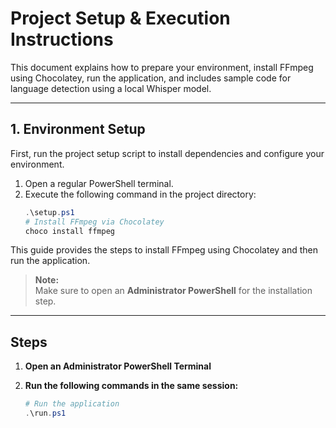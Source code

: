 # Project Setup & Execution Instructions

This document explains how to prepare your environment, install FFmpeg using Chocolatey, run the application, and includes sample code for language detection using a local Whisper model.

---

## 1. Environment Setup

First, run the project setup script to install dependencies and configure your environment.

1. Open a regular PowerShell terminal.
2. Execute the following command in the project directory:
   ```powershell
   .\setup.ps1
   # Install FFmpeg via Chocolatey
   choco install ffmpeg
   ```

This guide provides the steps to install FFmpeg using Chocolatey and then run the application.

> **Note:**  
> Make sure to open an **Administrator PowerShell** for the installation step.

---

## Steps

1. **Open an Administrator PowerShell Terminal**

2. **Run the following commands in the same session:**

   ```powershell
   # Run the application
   .\run.ps1
   ```
